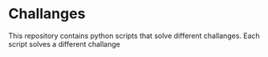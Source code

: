 # Challanges
This repository contains python scripts that solve different challanges. Each script solves a different challange
